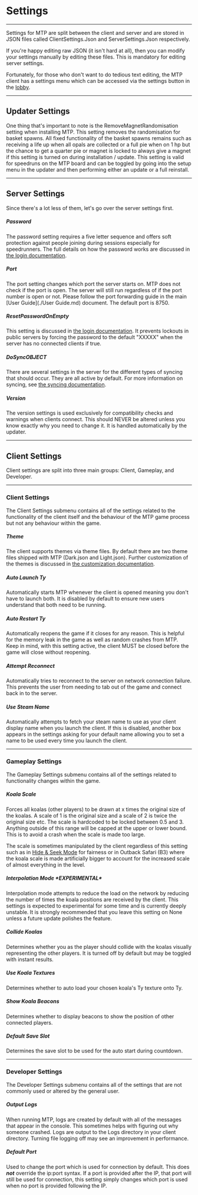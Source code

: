 # Settings

---

Settings for MTP are split between the client and server and are stored in JSON files called ClientSettings.Json and ServerSettings.Json respectively.

If you're happy editing raw JSON (it isn't hard at all), then you can modify your settings manually by editing these files. This is mandatory for editing server settings.

Fortunately, for those who don't want to do tedious text editing, the MTP client has a settings menu which can be accessed via the settings button in the [lobby](./LobbyUI.md).

---

## Updater Settings

One thing that's important to note is the RemoveMagnetRandomisation setting when installing MTP. This setting removes the randomisation for basket spawns. All fixed functionality of the basket spawns remains such as receiving a life up when all opals are collected or a full pie when on 1 hp but the chance to get a quarter pie or magnet is locked to always give a magnet if this setting is turned on during installation / update. This setting is valid for speedruns on the MTP board and can be toggled by going into the setup menu in the updater and then performing either an update or a full reinstall.

---

## Server Settings

Since there's a lot less of them, let's go over the server settings first.

##### Password

The password setting requires a five letter sequence and offers soft protection against people joining during sessions especially for speedrunners. The full details on how the password works are discussed in [the login documentation](./Login.md).

##### Port

The port setting changes which port the server starts on. MTP does not check if the port is open. The server will still run regardless of if the port number is open or not. Please follow the port forwarding guide in the main [User Guide](./User Guide.md) document. The default port is 8750.

##### ResetPasswordOnEmpty

This setting is discussed in [the login documentation](./Login.md). It prevents lockouts in public servers by forcing the password to the default "XXXXX" when the server has no connected clients if true.

##### DoSyncOBJECT

There are several settings in the server for the different types of syncing that should occur. They are all active by default. For more information on syncing, see [the syncing documentation](./Syncing.md).

##### Version

The version settings is used exclusively for compatibility checks and warnings when clients connect. This should NEVER be altered unless you know exactly why you need to change it. It is handled automatically by the updater.

---

## Client Settings

Client settings are split into three main groups: Client, Gameplay, and Developer.

---

### Client Settings

The Client Settings submenu contains all of the settings related to the functionality of the client itself and the behaviour of the MTP game process but not any behaviour within the game.

##### Theme

The client supports themes via theme files. By default there are two theme files shipped with MTP (Dark.json and Light.json). Further customization of the themes is discussed in [the customization documentation](./Customization.md).

##### Auto Launch Ty

Automatically starts MTP whenever the client is opened meaning you don't have to launch both. It is disabled by default to ensure new users understand that both need to be running.

##### Auto Restart Ty

Automatically reopens the game if it closes for any reason. This is helpful for the memory leak in the game as well as random crashes from MTP. Keep in mind, with this setting active, the client MUST be closed before the game will close without reopening.

##### Attempt Reconnect

Automatically tries to reconnect to the server on network connection failure. This prevents the user from needing to tab out of the game and connect back in to the server.

##### Use Steam Name

Automatically attempts to fetch your steam name to use as your client display name when you launch the client. If this is disabled, another box appears in the settings asking for your default name allowing you to set a name to be used every time you launch the client.

---

### Gameplay Settings

The Gameplay Settings submenu contains all of the settings related to functionality changes within the game.

##### Koala Scale

Forces all koalas (other players) to be drawn at x times the original size of the koalas. A scale of 1 is the original size and a scale of 2 is twice the original size etc. The scale is hardcoded to be locked between 0.5 and 3. Anything outside of this range will be capped at the upper or lower bound. This is to avoid a crash when the scale is made too large. 

The scale is sometimes manipulated by the client regardless of this setting such as in [Hide & Seek Mode](./HideSeek.md) for fairness or in Outback Safari (B3) where the koala scale is made artificially bigger to account for the increased scale of almost everything in the level.

##### Interpolation Mode \**EXPERIMENTAL*\*

Interpolation mode attempts to reduce the load on the network by reducing the number of times the koala positions are received by the client. This settings is expected to experimental for some time and is currently deeply unstable. It is strongly recommended that you leave this setting on None unless a future update polishes the feature.

##### Collide Koalas

Determines whether you as the player should collide with the koalas visually representing the other players. It is turned off by default but may be toggled with instant results.

##### Use Koala Textures

Determines whether to auto load your chosen koala's Ty texture onto Ty.

##### Show Koala Beacons

Determines whether to display beacons to show the position of other connected players.

##### Default Save Slot

Determines the save slot to be used for the auto start during countdown.

---

### Developer Settings

The Developer Settings submenu contains all of the settings that are not commonly used or altered by the general user.

##### Output Logs

When running MTP, logs are created by default with all of the messages that appear in the console. This sometimes helps with figuring out why someone crashed. Logs are output to the Logs directory in your client directory. Turning file logging off may see an improvement in performance.

##### Default Port

Used to change the port which is used for connection by default. This does ***not*** override the ip:port syntax. If a port is provided after the IP, that port will still be used for connection, this setting simply changes which port is used when no port is provided following the IP.
